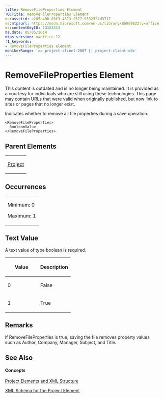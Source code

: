 ```yaml
---
title: RemoveFileProperties Element
TOCTitle: RemoveFileProperties Element
ms:assetid: a205c498-80f3-4313-9377-9332324d3717
ms:mtpsurl: https://msdn.microsoft.com/en-us/library/Bb968622(v=office.12)
ms:contentKeyID: 13188313
ms.date: 05/05/2014
mtps_version: v=office.12
f1_keywords:
- RemoveFileProperties element
monikerRange: '>= project-client-2007 || project-client-odc'
---
```


# RemoveFileProperties Element

This content is outdated and is no longer being maintained. It is provided as a courtesy for individuals who are still using these technologies. This page may contain URLs that were valid when originally published, but now link to sites or pages that no longer exist.

Indicates whether to remove all file properties during a save operation.

    <RemoveFileProperties>
      BooleanValue
    </RemoveFileProperties>

## Parent Elements

<table>
<colgroup>
<col style="width: 100%" />
</colgroup>
<tbody>
<tr class="odd">
<td><p><a href="bb968701(v=office.12).md">Project</a></p></td>
</tr>
</tbody>
</table>

## Occurrences

<table>
<colgroup>
<col style="width: 100%" />
</colgroup>
<tbody>
<tr class="odd">
<td><p>Minimum: 0</p>
<p>Maximum: 1</p></td>
</tr>
</tbody>
</table>

## Text Value

A text value of type boolean is required.

<table>
<colgroup>
<col style="width: 50%" />
<col style="width: 50%" />
</colgroup>
<thead>
<tr class="header">
<th><p>Value</p></th>
<th><p>Description</p></th>
</tr>
</thead>
<tbody>
<tr class="odd">
<td><p>0</p></td>
<td><p>False</p></td>
</tr>
<tr class="even">
<td><p>1</p></td>
<td><p>True</p></td>
</tr>
</tbody>
</table>

## Remarks

If RemoveFileProperties is true, saving the file removes property values such as Author, Company, Manager, Subject, and Title.

## See Also

#### Concepts

[Project Elements and XML Structure](bb968439\(v=office.12\).md)

[XML Schema for the Project Element](bb968695\(v=office.12\).md)

